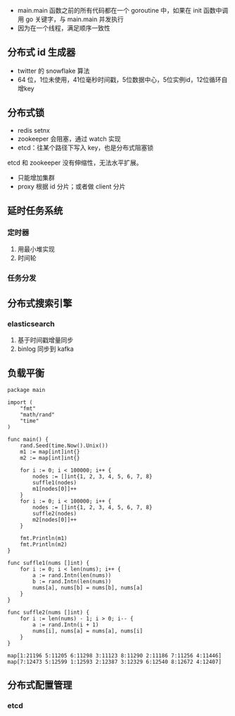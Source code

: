 - main.main 函数之前的所有代码都在一个 goroutine 中，如果在 init 函数中调用 go 关键字，与 main.main 并发执行
- 因为在一个线程，满足顺序一致性


## 分布式 id 生成器
- twitter 的 snowflake 算法
- 64 位，1位未使用，41位毫秒时间戳，5位数据中心，5位实例id，12位循环自增key

## 分布式锁
- redis setnx
- zookeeper 会阻塞，通过 watch 实现
- etcd：往某个路径下写入 key，也是分布式阻塞锁

etcd 和 zookeeper 没有伸缩性，无法水平扩展。
- 只能增加集群
- proxy 根据 id 分片；或者做 client 分片

## 延时任务系统
### 定时器
1. 用最小堆实现
2. 时间轮
### 任务分发


## 分布式搜索引擎
### elasticsearch
1. 基于时间戳增量同步
2. binlog 同步到 kafka

## 负载平衡
```
package main

import (
	"fmt"
	"math/rand"
	"time"
)

func main() {
	rand.Seed(time.Now().Unix())
	m1 := map[int]int{}
	m2 := map[int]int{}

	for i := 0; i < 100000; i++ {
		nodes := []int{1, 2, 3, 4, 5, 6, 7, 8}
		suffle1(nodes)
		m1[nodes[0]]++
	}
	for i := 0; i < 100000; i++ {
		nodes := []int{1, 2, 3, 4, 5, 6, 7, 8}
		suffle2(nodes)
		m2[nodes[0]]++
	}

	fmt.Println(m1)
	fmt.Println(m2)
}

func suffle1(nums []int) {
	for i := 0; i < len(nums); i++ {
		a := rand.Intn(len(nums))
		b := rand.Intn(len(nums))
		nums[a], nums[b] = nums[b], nums[a]
	}
}

func suffle2(nums []int) {
	for i := len(nums) - 1; i > 0; i-- {
		a := rand.Intn(i + 1)
		nums[i], nums[a] = nums[a], nums[i]
	}
}
```
`map[1:21196 5:11205 6:11298 3:11123 8:11290 2:11186 7:11256 4:11446]
map[7:12473 5:12599 1:12593 2:12387 3:12329 6:12540 8:12672 4:12407]`

## 分布式配置管理
### etcd
